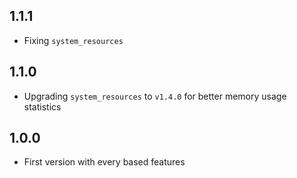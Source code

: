 ## 1.1.1

- Fixing `system_resources`

## 1.1.0

- Upgrading `system_resources` to `v1.4.0` for better memory usage statistics

## 1.0.0

- First version with every based features
